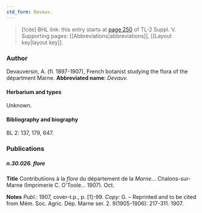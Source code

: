 ```yaml
---
std_form: Devauv.
---
```


> [!cite] BHL link: this entry starts at [page 250](https://www.biodiversitylibrary.org/page/33259296) of TL-2 Suppl. V.
> Supporting pages: [[Abbreviations|abbreviations]], [[Layout key|layout key]].

### Author

Devauversin, A. (fl. 1897-1907), French botanist studying the flora of the départment Marne. 
**Abbreviated name**: *Devauv.*

#### Herbarium and types

Unknown.

#### Bibliography and biography

BL 2: 137, 179, 647.

### Publications

##### n.30.026. flore

**Title**
Contributiions à la *flore* du département de la *Marne*... Chalons-sur-Marne (Imprimerie C. O'Toole... 1907). Oct.

**Notes**
*Publ*.: 1907, cover-t.p., p. \[1\]-99. *Copy*: G. – Reprinted and to be cited from Mém. Soc. Agric. Dép. Marne ser. 2. 9(1905-1906): 217-311. 1907.

